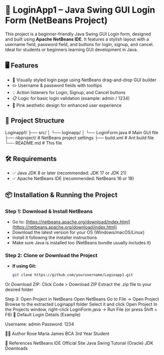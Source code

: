 # 🌸 LoginApp1 – Java Swing GUI Login Form (NetBeans Project)

This project is a beginner-friendly Java Swing GUI Login form, designed and built using **Apache NetBeans IDE**. It features a stylish layout with a username field, password field, and buttons for login, signup, and cancel. Ideal for students or beginners learning GUI development in Java.

## 🖥️ Features

- 🎨 Visually styled login page using NetBeans drag-and-drop GUI builder
- ✏️ Username & password fields with tooltips
- 💡 Action listeners for Login, Signup, and Cancel buttons
- 📋 Logic for basic login validation (example: admin / 1234)
- 🌺 Pink aesthetic design for enhanced user experience

## 📂 Project Structure

Loginapp1/
├── src/
│ └── loginapp/
│ └── LoginForm.java # Main GUI file
├── nbproject/ # NetBeans project settings
├── build.xml # Ant build file
└── README.md # This file

## 🛠️ Requirements

- ✅ Java JDK 8 or later (recommended: JDK 17 or JDK 21)
- ✅ Apache NetBeans IDE (recommended: NetBeans 16 or 18)

## 📦 Installation & Running the Project

### Step 1: Download & Install NetBeans
- Go to: [https://netbeans.apache.org/download/index.html](https://netbeans.apache.org/download/index.html)
- Download the latest version for your OS (Windows/macOS/Linux)
- Install it following the installer instructions
- Make sure Java is installed too (NetBeans bundle usually includes it)

### Step 2: Clone or Download the Project
- **If using Git:**
  ```bash
  git clone https://github.com/yourusername/Loginapp1.git
Or Download ZIP:
Click Code > Download ZIP
Extract the .zip file to your desired folder

Step 3: Open Project in NetBeans
Open NetBeans
Go to File → Open Project
Browse to the extracted Loginapp1 folder
Select it and click Open Project
In the Projects window, right-click LoginForm.java → Run File (or press Shift + F6)
🔑 Default Login Details (Example)

Username: admin
Password: 1234

🙋‍♀️ Author
Rose Maria James
BCA 3rd Year Student

🔗 References
NetBeans IDE Official Site
Java Swing Tutorial (Oracle)
JDK Downloads
